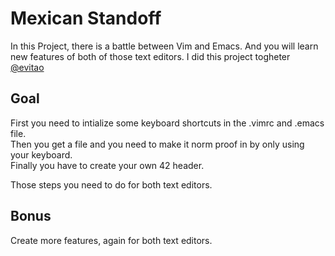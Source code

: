 # Mexican Standoff

In this Project, there is a battle between Vim and Emacs. And you will learn new features of both of those text editors.
I did this project togheter [@evitao](https://github.com/evitao)

## Goal

First you need to intialize some keyboard shortcuts in the .vimrc and .emacs file.
<br>Then you get a file and you need to make it norm proof in by only using your keyboard.
<br>Finally you have to create your own 42 header.

Those steps you need to do for both text editors.

## Bonus

Create more features, again for both text editors.

